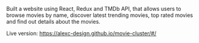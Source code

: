 Built a website using React, Redux and TMDb API, that allows users to browse movies by name, discover latest trending movies, top rated movies and find out details about the movies.

Live version: https://alexc-design.github.io/movie-cluster/#/